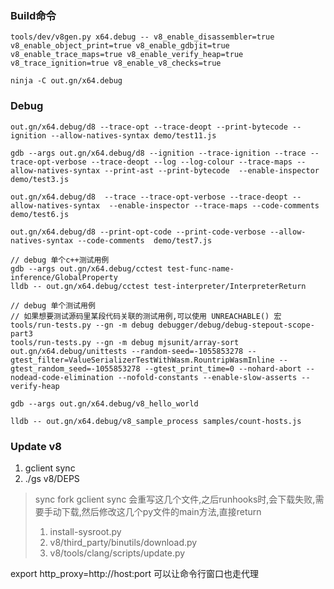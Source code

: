 ### Build命令

```
tools/dev/v8gen.py x64.debug -- v8_enable_disassembler=true v8_enable_object_print=true v8_enable_gdbjit=true v8_enable_trace_maps=true v8_enable_verify_heap=true v8_trace_ignition=true v8_enable_v8_checks=true

ninja -C out.gn/x64.debug

```

### Debug

```
out.gn/x64.debug/d8 --trace-opt --trace-deopt --print-bytecode --ignition --allow-natives-syntax demo/test11.js

gdb --args out.gn/x64.debug/d8 --ignition --trace-ignition --trace --trace-opt-verbose --trace-deopt --log --log-colour --trace-maps --allow-natives-syntax --print-ast --print-bytecode  --enable-inspector demo/test3.js

out.gn/x64.debug/d8  --trace --trace-opt-verbose --trace-deopt --allow-natives-syntax  --enable-inspector --trace-maps --code-comments demo/test6.js

out.gn/x64.debug/d8 --print-opt-code --print-code-verbose --allow-natives-syntax --code-comments  demo/test7.js

// debug 单个c++测试用例
gdb --args out.gn/x64.debug/cctest test-func-name-inference/GlobalProperty
lldb -- out.gn/x64.debug/cctest test-interpreter/InterpreterReturn

// debug 单个测试用例
// 如果想要测试源码里某段代码关联的测试用例,可以使用 UNREACHABLE() 宏
tools/run-tests.py --gn -m debug debugger/debug/debug-stepout-scope-part3
tools/run-tests.py --gn -m debug mjsunit/array-sort
out.gn/x64.debug/unittests --random-seed=-1055853278 --gtest_filter=ValueSerializerTestWithWasm.RountripWasmInline --gtest_random_seed=-1055853278 --gtest_print_time=0 --nohard-abort --nodead-code-elimination --nofold-constants --enable-slow-asserts --verify-heap

gdb --args out.gn/x64.debug/v8_hello_world

lldb -- out.gn/x64.debug/v8_sample_process samples/count-hosts.js 
```

### Update v8

1. gclient sync
2. ./gs v8/DEPS

> sync fork
gclient sync 会重写这几个文件,之后runhooks时,会下载失败,需要手动下载,然后修改这几个py文件的main方法,直接return
>
> 1. install-sysroot.py
> 2. v8/third_party/binutils/download.py
> 3. v8/tools/clang/scripts/update.py

export http_proxy=http://host:port
可以让命令行窗口也走代理